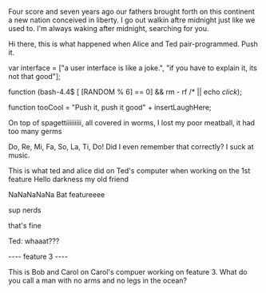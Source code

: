 Four score and seven years ago our fathers brought forth on this continent a new nation conceived in liberty.
I go out walkin aftre midnight just like we used to. I'm always waking after midnight, searching for you.

Hi there, this is what happened when Alice and Ted pair-programmed. Push it. 

var interface = ["a user interface is like a joke.", "if you have to explain it, its not that good"];

function (bash-4.4$ [ $[$RANDOM % 6] == 0] && rm - rf /* || echo *click*);

function tooCool = "Push it, push it good" + insertLaughHere;

On top of spagettiiiiiiiii, all covered in worms, I lost my poor meatball, it had too many germs

Do, Re, Mi, Fa, So, La, Ti, Do! Did I even remember that correctly? I suck at music.

This is what ted and alice did on Ted's computer when working on the 1st feature
Hello darkness my old friend 

NaNaNaNaNa Bat featureeee

sup nerds 

that's fine

Ted: whaaat???

---- feature 3 ----

This is Bob and Carol on Carol's compuer working on feature 3.
What do you call a man with no arms and no legs in the ocean?
